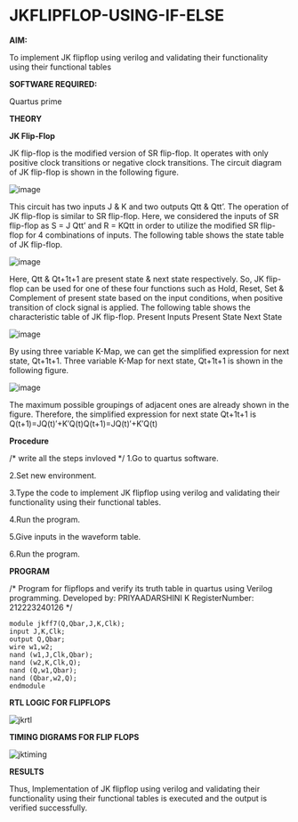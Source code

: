 # JKFLIPFLOP-USING-IF-ELSE

**AIM:** 

To implement  JK flipflop using verilog and validating their functionality using their functional tables

**SOFTWARE REQUIRED:**

Quartus prime

**THEORY**

**JK Flip-Flop**

JK flip-flop is the modified version of SR flip-flop. It operates with only positive clock transitions or negative clock transitions. The circuit diagram of JK flip-flop is shown in the following figure.

![image](https://github.com/naavaneetha/JKFLIPFLOP-USING-IF-ELSE/assets/154305477/a649c30b-232b-4558-b188-fd6c09845180)


This circuit has two inputs J & K and two outputs Qtt & Qtt’. The operation of JK flip-flop is similar to SR flip-flop. Here, we considered the inputs of SR flip-flop as S = J Qtt’ and R = KQtt in order to utilize the modified SR flip-flop for 4 combinations of inputs. The following table shows the state table of JK flip-flop.

![image](https://github.com/naavaneetha/JKFLIPFLOP-USING-IF-ELSE/assets/154305477/c4360742-e8a8-4937-b089-c46c0433f9a3)

 
Here, Qtt & Qt+1t+1 are present state & next state respectively. So, JK flip-flop can be used for one of these four functions such as Hold, Reset, Set & Complement of present state based on the input conditions, when positive transition of clock signal is applied. The following table shows the characteristic table of JK flip-flop. Present Inputs Present State Next State
 
![image](https://github.com/naavaneetha/JKFLIPFLOP-USING-IF-ELSE/assets/154305477/6c275261-a6d5-4c37-a3a7-1e88ca11c4cd)

By using three variable K-Map, we can get the simplified expression for next state, Qt+1t+1. Three variable K-Map for next state, Qt+1t+1 is shown in the following figure.
 
![image](https://github.com/naavaneetha/JKFLIPFLOP-USING-IF-ELSE/assets/154305477/5174f41b-0ce0-4329-a372-6d1943ea6673)

The maximum possible groupings of adjacent ones are already shown in the figure. Therefore, the simplified expression for next state Qt+1t+1 is Q(t+1)=JQ(t)′+K′Q(t)Q(t+1)=JQ(t)′+K′Q(t)

**Procedure**

/* write all the steps invloved */
1.Go to quartus software.

2.Set new environment.

3.Type the code to implement JK flipflop using verilog and validating their functionality using their functional tables.

4.Run the program.

5.Give inputs in the waveform table.

6.Run the program.

**PROGRAM**

/* Program for flipflops and verify its truth table in quartus using Verilog programming. Developed by: PRIYAADARSHINI K RegisterNumber: 212223240126
*/
```
module jkff7(Q,Qbar,J,K,Clk);
input J,K,Clk;
output Q,Qbar;
wire w1,w2;
nand (w1,J,Clk,Qbar);
nand (w2,K,Clk,Q);
nand (Q,w1,Qbar);
nand (Qbar,w2,Q);
endmodule
```

**RTL LOGIC FOR FLIPFLOPS**

![jkrtl](https://github.com/user-attachments/assets/589bcce0-8f77-404f-9417-3c79c070ce05)

**TIMING DIGRAMS FOR FLIP FLOPS**

![jktiming](https://github.com/user-attachments/assets/8df20d82-dc5f-448b-89e6-7383c6c8f926)

**RESULTS**

Thus, Implementation of JK flipflop using verilog and validating their functionality using their functional tables is executed and the output is verified successfully.
